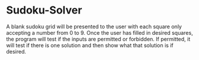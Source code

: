 # Sudoku-Solver
A blank sudoku grid will be presented to the user with each square only accepting a number from 0 to 9. Once the user has filled in desired squares, the program will test if the inputs are permitted or forbidden. If permitted, it will test if there is one solution and then show what that solution is if desired.
